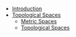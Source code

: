 * [Introduction](/)
* [Topological Spaces](*)
	* [Metric Spaces](content/metric-spaces.md)
	* [Topological Spaces](content/topological-spaces.md)